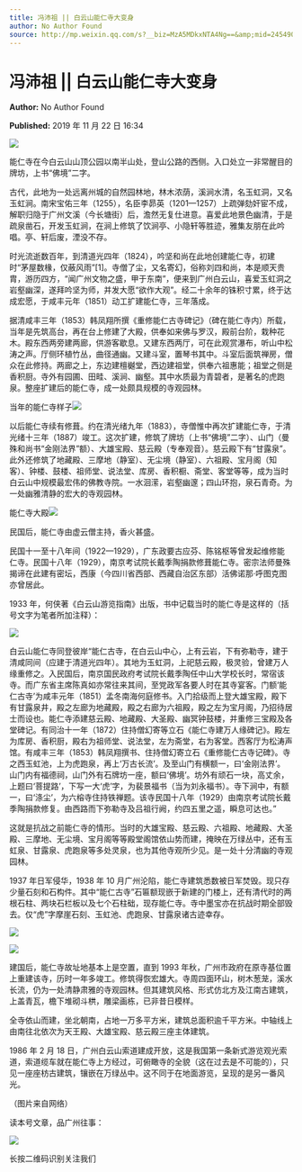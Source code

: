 ```yaml
---
title: 冯沛祖 || 白云山能仁寺大变身
author: No Author Found
source: http://mp.weixin.qq.com/s?__biz=MzA5MDkxNTA4Ng==&amp;mid=2454908626&amp;idx=1&amp;sn=495f1e8e2ec42faa9a084d40a0190aad&amp;chksm=87a226b3b0d5afa5d2bb51429de6b47e1e9f5597613b981b293828a6fcb421d6df367f335250#rd
---
```


# 冯沛祖 || 白云山能仁寺大变身

**Author:** No Author Found

**Published:** 2019 年 11 月 22 日 16:34

![](https://mmbiz.qpic.cn/mmbiz_jpg/PJWG74pLsMaozLudXOzRblBbJLge0CicrDpvVc8yEjicaIoDEDCPCAGVMm7rF64XwURxH9RW2ps2Q4Kuacskl8gw/640?wx_fmt=jpeg)

能仁寺在今白云山山顶公园以南半山处，登山公路的西侧。入口处立一非常醒目的牌坊，上书“佛境”二字。

古代，此地为一处远离州城的自然园林地，林木浓荫，溪涧水清，名玉虹洞，又名玉虹涧。南宋宝佑三年（1255），名臣李昴英（1201—1257）上疏弹劾奸宦不成，解职归隐于广州文溪（今长塘街）后，澹然无复仕进意。喜爱此地景色幽清，于是疏泉凿石，开发玉虹涧，在涧上修筑了饮涧亭、小隐轩等胜迹，雅集友朋在此吟唱。亭、轩后废，湮没不存。

时光流逝数百年，到清道光四年（1824），吟坚和尚在此地创建能仁寺，初建时“茅屋数椽，仅蔽风雨”[1]。寺僧了尘，又名寄幻，俗称刘四和尚，本是顺天贵胄，游历四方，“闻广州文物之盛，甲于东南”，便来到广州白云山，喜爱玉虹洞之岩壑幽深，遂拜吟坚为师，并发大愿“欲作大观”。经二十余年的铢积寸累，终于达成宏愿，于咸丰元年（1851）动工扩建能仁寺，三年落成。

据清咸丰三年（1853）韩凤翔所撰《重修能仁古寺碑记》（碑在能仁寺内）所载，当年是先筑高台，再在台上修建了大殿，供奉如来佛与罗汉，殿前台阶，栽种花木。殿东西两旁建两廊，供游客歇息。又建东西两厅，可在此观赏瀑布，听山中松涛之声。厅侧环植竹丛，曲径通幽。又建斗室，置琴书其中。斗室后面筑禅房，僧众在此修持。两廊之上，东边建檀樾堂，西边建祖堂，供奉六祖惠能；祖堂之侧是香积厨。寺外有园圃、田畦、溪涧、幽壑。其中水质最为青碧者，是著名的虎跑泉。整座扩建后的能仁寺，成一处颇具规模的寺观园林。

当年的能仁寺样子![](https://mmbiz.qpic.cn/mmbiz_jpg/PJWG74pLsMaozLudXOzRblBbJLge0CicrgN1EbmQxrXHGPSpAiaPK3HY0DLrMOgVugBFACao7WTVBgTZzp8EI1SA/640)

以后能仁寺续有修葺。约在清光绪九年（1883），寺僧惟中再次扩建能仁寺，于清光绪十三年（1887）竣工。这次扩建，修筑了牌坊（上书“佛境”二字）、山门（曼殊和尚书“金刚法界”额）、大雄宝殿、慈云殿（专奉观音）。慈云殿下有“甘露泉”。此外还修筑了地藏殿、三摩地（静室）、无尘境（静室）、六祖殿、宝月阁（知客）、钟楼、鼓楼、祖师堂、说法堂、库房、香积橱、斋堂、客堂等等，成为当时白云山中规模最宏伟的佛教寺院。一水洄潆，岩壑幽邃；四山环抱，泉石青奇。为一处幽雅清静的宏大的寺观园林。

能仁寺大殿![](https://mmbiz.qpic.cn/mmbiz_jpg/PJWG74pLsMaozLudXOzRblBbJLge0CicrqzJyLLtTmvalvkdDfp1TvPFVsSxHkmibAVCoU8qJB3ECjD1CwDmaibNg/640)

民国后，能仁寺由虚云僧主持，香火甚盛。

民国十一至十八年间（1922—1929），广东政要古应芬、陈铭枢等曾发起维修能仁寺。民国十八年（1929），南京考试院长戴季陶捐款修葺能仁寺。密宗法师曼殊揭谛在此建有密坛，西康（今四川省西部、西藏自治区东部）活佛诺那·呼图克图亦曾居此。

1933 年，何侠著《白云山游览指南》出版，书中记载当时的能仁寺是这样的（括号文字为笔者所加注释）：

![](https://mmbiz.qpic.cn/mmbiz_jpg/PJWG74pLsMaozLudXOzRblBbJLge0CicrENu75HcJfC6AE17y3dykrV8lFdhU9yRPIibH7xTHa3agPxnGAeOicruA/640)

白云山能仁寺同登彼岸“能仁古寺，在白云山中心，上有云岩，下有弥勒寺，建于清咸同间（应建于清道光四年）。其地为玉虹洞，上祀慈云殿，极灵验，曾建万人缘重修之。入民国后，南京国民政府考试院长戴季陶任中山大学校长时，常宿该寺。而广东省主席陈真如亦常往来其间，至党政军各要人时在其寺宴客。门额‘能仁古寺’为咸丰元年（1851）孟冬南海何庭修书。入门拾级而上登大雄宝殿，殿下有甘露泉井，殿之左廊为地藏殿，殿之右廊为六祖殿，殿之左为宝月阁，乃招待居士而设也。能仁寺添建慈云殿、地藏殿、大圣殿、幽冥钟鼓楼，并重修三宝殿及各堂碑记。有同治十一年（1872）住持僧幻寄等立石《能仁寺建万人缘碑记》。殿左为库房、香积厨，殿右为祖师堂、说法堂，左为斋堂，右为客堂。西客厅为松涛声馆。有咸丰三年（1853）韩凤翔撰书、住持僧幻寄立石《重修能仁古寺记碑》。寺之西玉虹池，上为虎跑泉，再上‘万古长流’。及至山门有横额一，曰‘金刚法界’。山门内有福德祠，山门外有石牌坊一座，额曰‘佛境’。坊外有顽石一块，高丈余，上题曰‘菩提路’，下写一大‘虎’字，为裴景福书（当为刘永福书）。寺下涧中，有额一，曰‘涤尘’，为六榕寺住持铁禅题。该寺民国十八年（1929）由南京考试院长戴季陶捐款修复。由西路而下弥勒寺及吕祖行阙，约四五里之遥，瞬息可达也。”

这就是抗战之前能仁寺的情形。当时的大雄宝殿、慈云殿、六祖殿、地藏殿、大圣殿、三摩地、无尘境、宝月阁等等殿堂阁馆依山势而建，掩映在万绿丛中，还有玉虹泉、甘露泉、虎跑泉等多处灵泉，也为其他寺观所少见。是一处十分清幽的寺观园林。

1937 年日军侵华，1938 年 10 月广州沦陷，能仁寺建筑悉数被日军焚毁。现只存少量石刻和石构件。其中“能仁古寺”石匾额现嵌于新建的门楼上，还有清代时的两根石柱、两块石栏板以及七个石柱础，现存能仁寺。寺中墨宝亦在抗战时期全部毁去。仅“虎”字摩崖石刻、玉虹池、虎跑泉、甘露泉诸古迹幸存。

![](https://mmbiz.qpic.cn/mmbiz_jpg/PJWG74pLsMaozLudXOzRblBbJLge0CicrflicjiaRYicOZCRicl3Mu1ibPcLMvcvK0POC1Q5pvblpQ0ymmlzbbnQrZOQ/640)

![](https://mmbiz.qpic.cn/mmbiz_png/Ljib4So7yuWjVvia888FlZv6QCLiao0TUDtvTqWVov4w6LN1YIVD1aHEHu1X34Pq4ibMeW6PViaW4RqxwzEUCdJRXrw/640?wx_fmt=png)

建国后，能仁寺故址地基本上是空置，直到 1993 年秋，广州市政府在原寺基位置上重建该寺，历时一年多竣工。修筑得恢宏雄大。寺周四面环山，树木葱茏，溪水长流，仍为一处清静肃雅的寺观园林。但其建筑风格、形式仿北方及江南古建筑，上盖青瓦，檐下堆砌斗栱，雕梁画栋，已非昔日模样。

全寺依山而建，坐北朝南，占地一万多平方米，建筑总面积逾千平方米。中轴线上由南往北依次为天王殿、大雄宝殿、慈云殿三座主体建筑。

1986 年 2 月 18 日，广州白云山索道建成开放，这是我国第一条新式游览观光索道，索道缆车就在能仁寺上方经过，可俯瞰寺的全貌（这在过去是不可能的），只见一座座枋古建筑，镶嵌在万绿丛中。这不同于在地面游览，呈现的是另一番风光。

（图片来自网络）

读本号文章，品广州往事：

![](https://mmbiz.qpic.cn/mmbiz_jpg/PJWG74pLsMaozLudXOzRblBbJLge0Cicrs08tBnq19cGoN0iacXkFnwOiaiaricDicxGzQZsSSZJMHYB9G7FUAlqCzvw/640)

长按二维码识别关注我们
